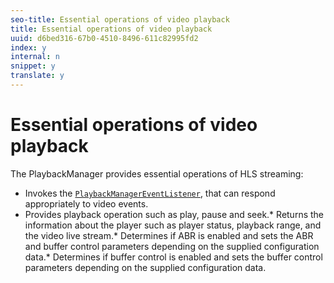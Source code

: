 ```yaml
---
seo-title: Essential operations of video playback
title: Essential operations of video playback
uuid: d6bed316-67b0-4510-8496-611c82995fd2
index: y
internal: n
snippet: y
translate: y
---
```


# Essential operations of video playback

The PlaybackManager provides essential operations of HLS streaming: 
* Invokes the [ <!-- APINAME - Required Post Migration Cleanup -->`PlaybackManagerEventListener`](http://help.adobe.com/en_US/primetime/reference_implementation/android/javadoc/com/adobe/primetime/reference/manager/PlaybackManager.PlaybackManagerEventListener.html), that can respond appropriately to video events.
* Provides playback operation such as play, pause and seek.* Returns the information about the player such as player status, playback range, and the video live stream.* Determines if ABR is enabled and sets the ABR and buffer control parameters depending on the supplied configuration data.* Determines if buffer control is enabled and sets the buffer control parameters depending on the supplied configuration data.


